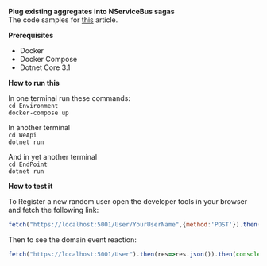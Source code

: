 **Plug existing aggregates into NServiceBus sagas**  
The code samples for [this](https://dev.to/vlerx/plug-your-existing-domain-models-into-nservicebus-sagas-4a1p) article.  


**Prerequisites**
- Docker
- Docker Compose
- Dotnet Core 3.1

**How to run this**

In one terminal run these commands:  
`cd Environment`  
`docker-compose up`

In another terminal  
`cd WeApi`  
`dotnet run`

And in yet another terminal  
`cd EndPoint`  
`dotnet run`

**How to test it**

To Register a new random user open the developer tools in your browser and fetch the following link:
```js
fetch("https://localhost:5001/User/YourUserName",{method:'POST'}).then(res=>res.json()).then(console.log);
```
Then to see the domain event reaction:
```js
fetch("https://localhost:5001/User").then(res=>res.json()).then(console.log);
```
